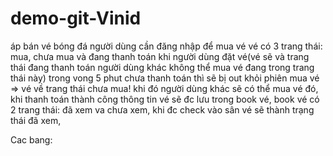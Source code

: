 # demo-git-Vinid
áp bán vé bóng đá
người dùng cần đăng nhập để mua vé
vé có 3 trang thái: mua, chưa mua và đang thanh toán
khi người dùng đặt vé(vé sẽ và trang thái đang thanh toán người dùng khác không thể mua vé đang trong trang thái này) 
trong vong 5 phut chưa thanh toán thì sẽ bị out khỏi phiên mua vé => vé về trang thái chưa mua!
khi đó người dùng khác sẽ có thể mua vé đó,
khi thanh toán thành công thông tin vé sẽ đc lưu trong book vé,
book vé có 2 trang thái: đã xem va chưa xem,
khi đc check vào sân vé sẽ thành trạng thái đã xem,

Cac bang:

